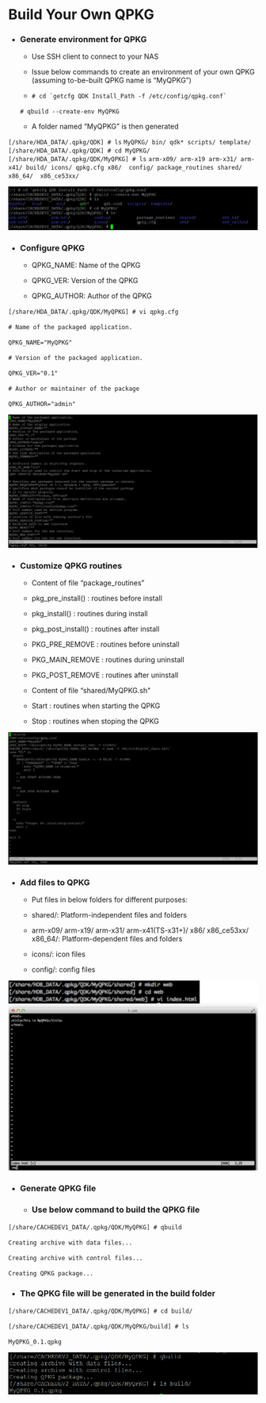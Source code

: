 # Build Your Own QPKG

* ### Generate environment for QPKG

  * Use SSH client to connect to your NAS

  * Issue below commands to create an environment of your own QPKG \(assuming to-be-built QPKG name is “MyQPKG”\)

  * ``# cd `getcfg QDK Install_Path -f /etc/config/qpkg.conf` ``


  `# qbuild --create-env MyQPKG`

  * A folder named “MyQPKG” is then generated  


`[/share/HDA_DATA/.qpkg/QDK] # ls`
`MyQPKG/ bin/ qdk* scripts/ template/`
`[/share/HDA_DATA/.qpkg/QDK] # cd MyQPKG/`
`[/share/HDA_DATA/.qpkg/QDK/MyQPKG] # ls`
`arm-x09/ arm-x19 arm-x31/ arm-x41/ build/ icons/ qpkg.cfg x86/  config/ package_routines shared/ x86_64/  x86_ce53xx/`

![](/assets/2016-09-12_145747.png)

* ### Configure QPKG

  * QPKG\_NAME: Name of the QPKG

  * QPKG\_VER: Version of the QPKG

  * QPKG\_AUTHOR: Author of the QPKG



`[/share/HDA_DATA/.qpkg/QDK/MyQPKG] # vi qpkg.cfg`

`# Name of the packaged application.`

`QPKG_NAME="MyQPKG"`

`# Version of the packaged application.`

`QPKG_VER="0.1"`

`# Author or maintainer of the package`

`QPKG_AUTHOR="admin"`

![](/assets/2016-09-12_150308.png)

* ### Customize QPKG routines

  * Content of file “package\_routines”

  * pkg\_pre\_install\(\) : routines before install

  * pkg\_install\(\) : routines during install

  * pkg\_post\_install\(\) : routines after install

  * PKG\_PRE\_REMOVE : routines before uninstall

  * PKG\_MAIN\_REMOVE : routines during uninstall

  * PKG\_POST\_REMOVE : routines after uninstall

  * Content of file “shared\/MyQPKG.sh"

  * Start : routines when starting the QPKG

  * Stop : routines when stoping the QPKG



![](/assets/2016-09-12_151010.png)

* ### Add files to QPKG

  * Put files in below folders for different purposes:

  * shared\/: Platform-independent files and folders

  * arm-x09\/ arm-x19\/ arm-x31\/ arm-x41\(TS-x31+\)\/ x86\/ x86\_ce53xx\/ x86\_64\/: Platform-dependent files and folders

  * icons\/: icon files

  * config\/: config files



![](/assets/2016-09-12_152737.png)

* ### Generate QPKG file

  * ### Use below command to build the QPKG file



`[/share/CACHEDEV1_DATA/.qpkg/QDK/MyQPKG] # qbuild`

`Creating archive with data files...`

`Creating archive with control files...`

`Creating QPKG package...`

* ### The QPKG file will be generated in the build folder


`[/share/CACHEDEV1_DATA/.qpkg/QDK/MyQPKG] # cd build/ `

`[/share/CACHEDEV1_DATA/.qpkg/QDK/MyQPKG/build] # ls `

`MyQPKG_0.1.qpkg` 

![](/assets/2016-09-12_153354.png)

